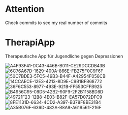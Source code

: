 # Attention
Check commits to see my real number of commits

# TherapiApp
Therapeutische App für Jugendliche gegen Depressionen

![A4F93F41-DC43-446B-B011-CE29DCCDB43B](https://user-images.githubusercontent.com/39187339/128358334-02d88acd-39eb-4a01-8347-fd1ef8bfbd4a.jpeg)
![6C76A67D-1629-400A-866E-FB275F0C9F6F](https://user-images.githubusercontent.com/39187339/128358344-ab6c5e9f-10e4-4eb8-ad4c-492d804273fa.jpeg)
![50C7BDE3-5FC5-49B3-B44F-A42954F056CB](https://user-images.githubusercontent.com/39187339/128358347-ad8286c4-43f9-4b0f-b861-a90041caa63b.jpeg)
![14CCAECE-12E3-4213-8D9E-C9B1BFB68772](https://user-images.githubusercontent.com/39187339/128358352-a62d5ead-7852-4720-8f47-f2a89dd0c4c3.jpeg)
![36F6C553-8977-493E-921B-FF553CFFB925](https://user-images.githubusercontent.com/39187339/128358354-0c89c0d3-ef7f-4786-a389-cfcd940b3b32.jpeg)
![B4956C95-08D5-42B2-90F9-2F2B1158BD8D](https://user-images.githubusercontent.com/39187339/128358357-5ba0abf6-dfbc-4cd0-9f45-86b9cae8b600.jpeg)
![49721F23-12B8-4E03-B82F-EA57D072DFC9](https://user-images.githubusercontent.com/39187339/128358360-cfd1393c-7e89-44fb-8bd2-e18fe014ceb2.jpeg)
![8FE1131D-6634-4CD2-A397-B378F8BE31B4](https://user-images.githubusercontent.com/39187339/128358363-55a0bf31-0571-4c96-9561-0dfbf5b7e7c9.jpeg)
![A35B076F-636D-482A-B8A8-A619561F216F](https://user-images.githubusercontent.com/39187339/128358364-a84a5a79-65f2-4efe-9e87-f3b77d6ea5d6.jpeg)
